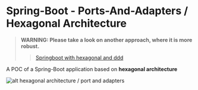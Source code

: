 # Spring-Boot - Ports-And-Adapters / Hexagonal Architecture

> **WARNING: Please take a look on another approach, where it is more robust.**
>
>> [Springboot with hexagonal and ddd](https://github.com/hirannor/springboot-hexagonal-ddd)



A POC of a Spring-Boot application based on **hexagonal architecture**

![alt hexagonal architecture / port and adapters](https://i.imgur.com/eseWVlB.png)

